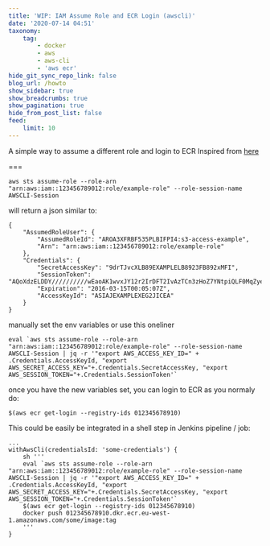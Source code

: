 ```yaml
---
title: 'WIP: IAM Assume Role and ECR Login (awscli)'
date: '2020-07-14 04:51'
taxonomy:
    tag:
        - docker
        - aws
        - aws-cli
        - 'aws ecr'
hide_git_sync_repo_link: false
blog_url: /howto
show_sidebar: true
show_breadcrumbs: true
show_pagination: true
hide_from_post_list: false
feed:
    limit: 10
---
```


A simple way to assume a different role and login to ECR
Inspired from [here](https://aws.amazon.com/premiumsupport/knowledge-center/iam-assume-role-cli/)

===

```
aws sts assume-role --role-arn "arn:aws:iam::123456789012:role/example-role" --role-session-name AWSCLI-Session
```

will return a json similar to:

```
{
    "AssumedRoleUser": {
        "AssumedRoleId": "AROA3XFRBF535PLBIFPI4:s3-access-example",
        "Arn": "arn:aws:iam::123456789012:role/example-role"
    },
    "Credentials": {
        "SecretAccessKey": "9drTJvcXLB89EXAMPLELB8923FB892xMFI",
        "SessionToken": "AQoXdzELDDY//////////wEaoAK1wvxJY12r2IrDFT2IvAzTCn3zHoZ7YNtpiQLF0MqZye/qwjzP2iEXAMPLEbw/m3hsj8VBTkPORGvr9jM5sgP+w9IZWZnU+LWhmg+a5fDi2oTGUYcdg9uexQ4mtCHIHfi4citgqZTgco40Yqr4lIlo4V2b2Dyauk0eYFNebHtYlFVgAUj+7Indz3LU0aTWk1WKIjHmmMCIoTkyYp/k7kUG7moeEYKSitwQIi6Gjn+nyzM+PtoA3685ixzv0R7i5rjQi0YE0lf1oeie3bDiNHncmzosRM6SFiPzSvp6h/32xQuZsjcypmwsPSDtTPYcs0+YN/8BRi2/IcrxSpnWEXAMPLEXSDFTAQAM6Dl9zR0tXoybnlrZIwMLlMi1Kcgo5OytwU=",
        "Expiration": "2016-03-15T00:05:07Z",
        "AccessKeyId": "ASIAJEXAMPLEXEG2JICEA"
    }
}
```

manually set the env variables or use this oneliner 

```
eval `aws sts assume-role --role-arn "arn:aws:iam::123456789012:role/example-role" --role-session-name AWSCLI-Session | jq -r '"export AWS_ACCESS_KEY_ID=" + .Credentials.AccessKeyId, "export AWS_SECRET_ACCESS_KEY="+.Credentials.SecretAccessKey, "export AWS_SESSION_TOKEN="+.Credentials.SessionToken'`
```

once you have the new variables set, you can login to ECR as you normaly do:

```
$(aws ecr get-login --registry-ids 012345678910)
```

This could be easily be integrated in a shell step in Jenkins pipeline / job: 

```
...
withAwsCli(credentialsId: 'some-credentials') {
    sh '''
    eval `aws sts assume-role --role-arn "arn:aws:iam::123456789012:role/example-role" --role-session-name AWSCLI-Session | jq -r '"export AWS_ACCESS_KEY_ID=" + .Credentials.AccessKeyId, "export AWS_SECRET_ACCESS_KEY="+.Credentials.SecretAccessKey, "export AWS_SESSION_TOKEN="+.Credentials.SessionToken'`
    $(aws ecr get-login --registry-ids 012345678910)
    docker push 012345678910.dkr.ecr.eu-west-1.amazonaws.com/some/image:tag
    '''
}